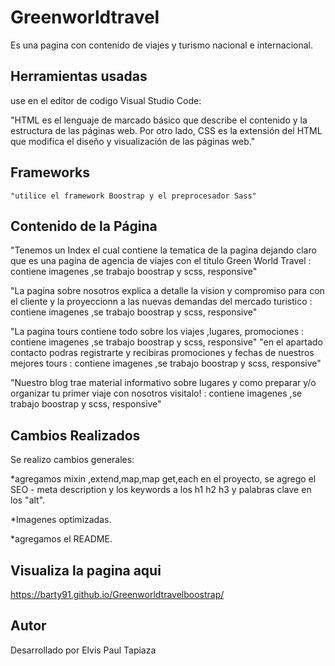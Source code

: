 # Greenworldtravel

Es una pagina con contenido de viajes y turismo nacional e internacional.

## Herramientas usadas

use en el editor de codigo Visual Studio Code:

"HTML es el lenguaje de marcado básico que describe el contenido y la estructura de las páginas web.
Por otro lado, CSS es la extensión del HTML que modifica el diseño y visualización de las páginas web."

## Frameworks 

```
"utilice el framework Boostrap y el preprocesador Sass"
```

## Contenido de la Página
"Tenemos un Index el cual contiene la tematica de la pagina dejando claro que es una pagina de agencia de viajes
con el titulo Green World Travel : contiene imagenes ,se trabajo boostrap y scss, responsive"

"La pagina sobre nosotros explica a detalle la vision y compromiso para con el cliente y la proyeccionn a las nuevas demandas del mercado turistico : contiene imagenes ,se trabajo boostrap y scss, responsive"

"La pagina tours contiene todo sobre los viajes ,lugares, promociones : contiene imagenes ,se trabajo boostrap y scss, responsive"
"en el apartado contacto podras registrarte y recibiras promociones y fechas de nuestros mejores tours : contiene imagenes ,se trabajo boostrap y scss, responsive"

"Nuestro blog trae material informativo sobre lugares y como preparar y/o organizar tu primer  viaje con nosotros visitalo! : contiene imagenes ,se trabajo boostrap y scss, responsive"

## Cambios Realizados

Se realizo cambios generales:

*agregamos mixin ,extend,map,map get,each en el proyecto, se agrego el SEO - meta description y los keywords a los h1 h2 h3 y  palabras clave en los "alt".

*Imagenes optimizadas.

*agregamos el README.

## Visualiza la pagina aqui

https://barty91.github.io/Greenworldtravelboostrap/


## Autor

Desarrollado por Elvis Paul Tapiaza
